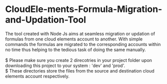 # CloudEle-ments-Formula-Migration-and-Updation-Tool
The tool created with Node Js aims at seamless migration or updation of formulas from one cloud elements account to another. With simple commands the formulas  are migrated to the corresponding accounts within no time thus helping to the tedious task of doing the same manually.</br></br>
$ Please make sure you create 2 direcotries in your project folder upon downloading this project to your system : 'dev' and 'prod'.</br>
$ These directories store the files from the source and destination cloud elements account respectively.
